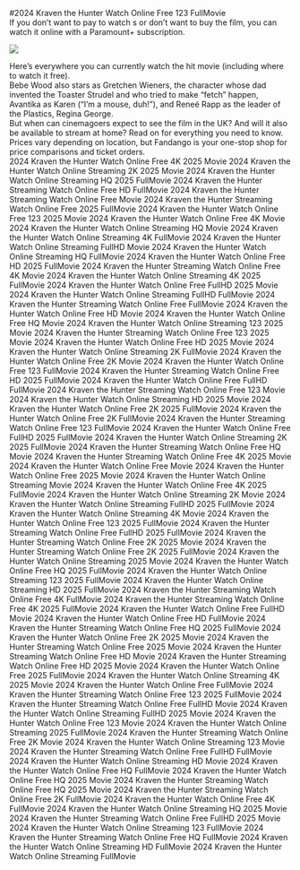 #2024 Kraven the Hunter Watch Online Free 123 FullMovie  
If you don’t want to pay to watch s or don’t want to buy the film, you can watch it online with a Paramount+ subscription.  
  
[![](https://i.imgur.com/qSNzIqt.png)](https://movie.rssnews.media/zvSlyidBB.php)  
  
Here’s everywhere you can currently watch the hit movie (including where to watch it free).  
Bebe Wood also stars as Gretchen Wieners, the character whose dad invented the Toaster Strudel and who tried to make “fetch” happen, Avantika as Karen (“I’m a mouse, duh!”), and Reneé Rapp as the leader of the Plastics, Regina George.  
But when can cinemagoers expect to see the film in the UK? And will it also be available to stream at home? Read on for everything you need to know.  
Prices vary depending on location, but Fandango is your one-stop shop for price comparisons and ticket orders.  
2024 Kraven the Hunter Watch Online Free 4K 2025 Movie
2024 Kraven the Hunter Watch Online Streaming 2K 2025 Movie
2024 Kraven the Hunter Watch Online Streaming HQ 2025 FullMovie
2024 Kraven the Hunter Streaming Watch Online Free HD FullMovie
2024 Kraven the Hunter Streaming Watch Online Free Movie
2024 Kraven the Hunter Streaming Watch Online Free 2025 FullMovie
2024 Kraven the Hunter Watch Online Free 123 2025 Movie
2024 Kraven the Hunter Watch Online Free 4K Movie
2024 Kraven the Hunter Watch Online Streaming HQ Movie
2024 Kraven the Hunter Watch Online Streaming 4K FullMovie
2024 Kraven the Hunter Watch Online Streaming FullHD Movie
2024 Kraven the Hunter Watch Online Streaming HQ FullMovie
2024 Kraven the Hunter Watch Online Free HD 2025 FullMovie
2024 Kraven the Hunter Streaming Watch Online Free 4K Movie
2024 Kraven the Hunter Watch Online Streaming 4K 2025 FullMovie
2024 Kraven the Hunter Watch Online Free FullHD 2025 Movie
2024 Kraven the Hunter Watch Online Streaming FullHD FullMovie
2024 Kraven the Hunter Streaming Watch Online Free FullMovie
2024 Kraven the Hunter Watch Online Free HD Movie
2024 Kraven the Hunter Watch Online Free HQ Movie
2024 Kraven the Hunter Watch Online Streaming 123 2025 Movie
2024 Kraven the Hunter Streaming Watch Online Free 123 2025 Movie
2024 Kraven the Hunter Watch Online Free HD 2025 Movie
2024 Kraven the Hunter Watch Online Streaming 2K FullMovie
2024 Kraven the Hunter Watch Online Free 2K Movie
2024 Kraven the Hunter Watch Online Free 123 FullMovie
2024 Kraven the Hunter Streaming Watch Online Free HD 2025 FullMovie
2024 Kraven the Hunter Watch Online Free FullHD FullMovie
2024 Kraven the Hunter Streaming Watch Online Free 123 Movie
2024 Kraven the Hunter Watch Online Streaming HD 2025 Movie
2024 Kraven the Hunter Watch Online Free 2K 2025 FullMovie
2024 Kraven the Hunter Watch Online Free 2K FullMovie
2024 Kraven the Hunter Streaming Watch Online Free 123 FullMovie
2024 Kraven the Hunter Watch Online Free FullHD 2025 FullMovie
2024 Kraven the Hunter Watch Online Streaming 2K 2025 FullMovie
2024 Kraven the Hunter Streaming Watch Online Free HQ Movie
2024 Kraven the Hunter Streaming Watch Online Free 4K 2025 Movie
2024 Kraven the Hunter Watch Online Free Movie
2024 Kraven the Hunter Watch Online Free 2025 Movie
2024 Kraven the Hunter Watch Online Streaming Movie
2024 Kraven the Hunter Watch Online Free 4K 2025 FullMovie
2024 Kraven the Hunter Watch Online Streaming 2K Movie
2024 Kraven the Hunter Watch Online Streaming FullHD 2025 FullMovie
2024 Kraven the Hunter Watch Online Streaming 4K Movie
2024 Kraven the Hunter Watch Online Free 123 2025 FullMovie
2024 Kraven the Hunter Streaming Watch Online Free FullHD 2025 FullMovie
2024 Kraven the Hunter Streaming Watch Online Free 2K 2025 Movie
2024 Kraven the Hunter Streaming Watch Online Free 2K 2025 FullMovie
2024 Kraven the Hunter Watch Online Streaming 2025 Movie
2024 Kraven the Hunter Watch Online Free HQ 2025 FullMovie
2024 Kraven the Hunter Watch Online Streaming 123 2025 FullMovie
2024 Kraven the Hunter Watch Online Streaming HD 2025 FullMovie
2024 Kraven the Hunter Streaming Watch Online Free 4K FullMovie
2024 Kraven the Hunter Streaming Watch Online Free 4K 2025 FullMovie
2024 Kraven the Hunter Watch Online Free FullHD Movie
2024 Kraven the Hunter Watch Online Free HD FullMovie
2024 Kraven the Hunter Streaming Watch Online Free HQ 2025 FullMovie
2024 Kraven the Hunter Watch Online Free 2K 2025 Movie
2024 Kraven the Hunter Streaming Watch Online Free 2025 Movie
2024 Kraven the Hunter Streaming Watch Online Free HD Movie
2024 Kraven the Hunter Streaming Watch Online Free HD 2025 Movie
2024 Kraven the Hunter Watch Online Free 2025 FullMovie
2024 Kraven the Hunter Watch Online Streaming 4K 2025 Movie
2024 Kraven the Hunter Watch Online Free FullMovie
2024 Kraven the Hunter Streaming Watch Online Free 123 2025 FullMovie
2024 Kraven the Hunter Streaming Watch Online Free FullHD Movie
2024 Kraven the Hunter Watch Online Streaming FullHD 2025 Movie
2024 Kraven the Hunter Watch Online Free 123 Movie
2024 Kraven the Hunter Watch Online Streaming 2025 FullMovie
2024 Kraven the Hunter Streaming Watch Online Free 2K Movie
2024 Kraven the Hunter Watch Online Streaming 123 Movie
2024 Kraven the Hunter Streaming Watch Online Free FullHD FullMovie
2024 Kraven the Hunter Watch Online Streaming HD Movie
2024 Kraven the Hunter Watch Online Free HQ FullMovie
2024 Kraven the Hunter Watch Online Free HQ 2025 Movie
2024 Kraven the Hunter Streaming Watch Online Free HQ 2025 Movie
2024 Kraven the Hunter Streaming Watch Online Free 2K FullMovie
2024 Kraven the Hunter Watch Online Free 4K FullMovie
2024 Kraven the Hunter Watch Online Streaming HQ 2025 Movie
2024 Kraven the Hunter Streaming Watch Online Free FullHD 2025 Movie
2024 Kraven the Hunter Watch Online Streaming 123 FullMovie
2024 Kraven the Hunter Streaming Watch Online Free HQ FullMovie
2024 Kraven the Hunter Watch Online Streaming HD FullMovie
2024 Kraven the Hunter Watch Online Streaming FullMovie